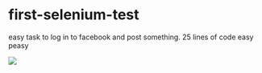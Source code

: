 # first-selenium-test
easy task to log in to facebook and post something. 25 lines of code easy peasy

![](https://i.imgur.com/bhFUD77.png)
